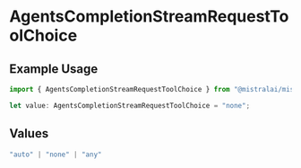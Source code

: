 # AgentsCompletionStreamRequestToolChoice

## Example Usage

```typescript
import { AgentsCompletionStreamRequestToolChoice } from "@mistralai/mistralai/models/components";

let value: AgentsCompletionStreamRequestToolChoice = "none";
```

## Values

```typescript
"auto" | "none" | "any"
```